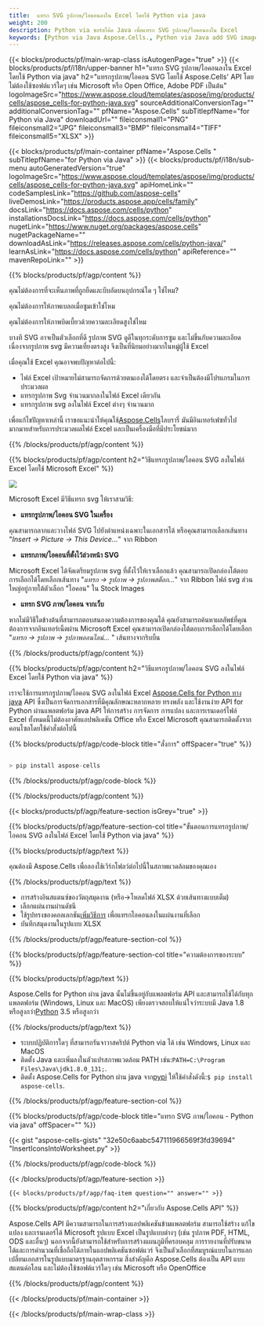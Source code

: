 ```yaml
---
title:  แทรก SVG รูปภาพ/ไอคอนลงใน Excel โดยใช้ Python via java
weight: 200
description: Python via ซอร์สโค้ด Java เพื่อแทรก SVG รูปภาพ/ไอคอนลงใน Excel
keywords: [Python via Java Aspose.Cells., Python via Java add SVG images/Icons into Excel., Python via Java insert SVG images/Icons into Excel., Python via Java create SVG images/Icons in Excel]
---
```

{{< blocks/products/pf/main-wrap-class isAutogenPage="true" >}}
{{< blocks/products/pf/i18n/upper-banner h1="แทรก SVG รูปภาพ/ไอคอนลงใน Excel โดยใช้ Python via java" h2="แทรกรูปภาพ/ไอคอน SVG โดยใช้ Aspose.Cells\' API โดยไม่ต้องใช้ซอฟต์แวร์ใดๆ เช่น Microsoft หรือ Open Office, Adobe PDF เป็นต้น" logoImageSrc="https://www.aspose.cloud/templates/aspose/img/products/cells/aspose_cells-for-python-java.svg" sourceAdditionalConversionTag="" additionalConversionTag="" pfName="Aspose.Cells" subTitlepfName="for Python via Java" downloadUrl="" fileiconsmall1="PNG" fileiconsmall2="JPG" fileiconsmall3="BMP" fileiconsmall4="TIFF" fileiconsmall5="XLSX" >}}

{{< blocks/products/pf/main-container pfName="Aspose.Cells " subTitlepfName="for Python via Java" >}}
{{< blocks/products/pf/i18n/sub-menu autoGeneratedVersion="true" logoImageSrc="https://www.aspose.cloud/templates/aspose/img/products/cells/aspose_cells-for-python-java.svg" apiHomeLink="" codeSamplesLink="https://github.com/aspose-cells" liveDemosLink="https://products.aspose.app/cells/family" docsLink="https://docs.aspose.com/cells/python" installationsDocsLink="https://docs.aspose.com/cells/python" nugetLink="https://www.nuget.org/packages/aspose.cells" nugetPackageName="" downloadAsLink="https://releases.aspose.com/cells/python-java/" learnAsLink="https://docs.aspose.com/cells/python" apiReference="" mavenRepoLink="" >}}

{{% blocks/products/pf/agp/content %}}

คุณไม่ต้องการที่จะเห็นภาพที่ถูกยืดและบีบอัดบนอุปกรณ์ใด ๆ ใช่ไหม?

คุณไม่ต้องการให้ภาพเบลอเมื่อซูมเข้าใช่ไหม

คุณไม่ต้องการให้ภาพบิดเบี้ยวด้วยความละเอียดสูงใช่ไหม

บางที SVG อาจเป็นตัวเลือกที่ดี รูปภาพ SVG ดูดีในทุกระดับการซูม และไม่ขึ้นกับความละเอียด เนื่องจากรูปภาพ svg มีความเที่ยงตรงสูง จึงเป็นที่นิยมอย่างมากในหมู่ผู้ใช้ Excel

เมื่อคุณใช้ Excel คุณอาจพบปัญหาต่อไปนี้:

+ ไฟล์ Excel เป้าหมายไม่สามารถจัดการด้วยตนเองได้โดยตรง และจำเป็นต้องมีโปรแกรมในการประมวลผล
+ แทรกรูปภาพ Svg จำนวนมากลงในไฟล์ Excel เดียวกัน
+ แทรกรูปภาพ svg ลงในไฟล์ Excel ต่างๆ จำนวนมาก

 เพื่อแก้ไขปัญหาเหล่านี้ เราขอแนะนำให้คุณใช้[Aspose.Cells](https://products.aspose.com/cells/)ไลบรารี่ มันมีอินเทอร์เฟซทั่วไปมากมายสำหรับการประมวลผลไฟล์ Excel และเป็นเครื่องมือที่มีประโยชน์มาก

{{% /blocks/products/pf/agp/content %}}

{{% blocks/products/pf/agp/content h2="วิธีแทรกรูปภาพ/ไอคอน SVG ลงในไฟล์ Excel โดยใช้ Microsoft Excel" %}}

![](/cells/th/net/icons/insert-icons-to-excel/sample.png)

Microsoft Excel มีวิธีแทรก svg ให้เราสามวิธี:

+  **แทรกรูปภาพ/ไอคอน SVG ในเครื่อง**

คุณสามารถลากและวางไฟล์ SVG ไปยังตำแหน่งเฉพาะในเอกสารได้ หรือคุณสามารถเลือกเส้นทาง "*Insert -> Picture -> This Device...*" จาก Ribbon

+  **แทรกภาพ/ไอคอนที่ตั้งไว้ล่วงหน้า SVG**

Microsoft Excel ได้จัดเตรียมรูปภาพ svg ที่ตั้งไว้ให้เราเลือกแล้ว คุณสามารถเปิดกล่องโต้ตอบการเลือกได้โดยเลือกเส้นทาง "*แทรก -> รูปภาพ -> รูปภาพสต็อก...*" จาก Ribbon ไฟล์ svg ส่วนใหญ่อยู่ภายใต้ตัวเลือก "ไอคอน" ใน Stock Images

+  **แทรก SVG ภาพ/ไอคอน จากเว็บ**

หากไม่มีวิธีใดข้างต้นที่สามารถตอบสนองความต้องการของคุณได้ คุณยังสามารถค้นหาผลลัพธ์ที่คุณต้องการจากอินเทอร์เน็ตผ่าน Microsoft Excel คุณสามารถเปิดกล่องโต้ตอบการเลือกได้โดยเลือก "*แทรก -> รูปภาพ -> รูปภาพออนไลน์...* " เส้นทางจากริบบิ้น

{{% /blocks/products/pf/agp/content %}}

{{% blocks/products/pf/agp/content h2="วิธีแทรกรูปภาพ/ไอคอน SVG ลงในไฟล์ Excel โดยใช้ Python via java" %}}

 เราจะใช้การแทรกรูปภาพ/ไอคอน SVG ลงในไฟล์ Excel
 [Aspose.Cells for Python ทาง java](https://pypi.org/project/aspose-cells/) 
 API ซึ่งเป็นการจัดการเอกสารที่มีคุณลักษณะหลากหลาย ทรงพลัง และใช้งานง่าย API for Python ผ่านแพลตฟอร์ม java API ให้การสร้าง การจัดการ การแปลง และการเรนเดอร์ไฟล์ Excel ทั้งหมดนี้ไม่ต้องอาศัยแอปพลิเคชัน Office หรือ Excel Microsoft คุณสามารถติดตั้งจากคอนโซลโดยใช้คำสั่งต่อไปนี้

{{% blocks/products/pf/agp/code-block title="สั่งการ" offSpacer="true" %}}

```cs

> pip install aspose-cells

```

{{% /blocks/products/pf/agp/code-block %}}

{{% /blocks/products/pf/agp/content %}}

{{< blocks/products/pf/agp/feature-section isGrey="true" >}}

{{% blocks/products/pf/agp/feature-section-col title="ขั้นตอนการแทรกรูปภาพ/ไอคอน SVG ลงในไฟล์ Excel โดยใช้ Python via java" %}}

{{% blocks/products/pf/agp/text %}}

คุณต้องมี Aspose.Cells เพื่อลองใช้เวิร์กโฟลว์ต่อไปนี้ในสภาพแวดล้อมของคุณเอง

{{% /blocks/products/pf/agp/text %}}

+ การสร้างอินสแตนซ์ของวัตถุสมุดงาน (หรือ->โหลดไฟล์ XLSX ด้วยเส้นทางแบบเต็ม)
+ เลือกแผ่นงานผ่านดัชนี
 + ใช้รูปทรงของคอลเลกชัน[เพิ่มวิธีการ](https://reference.aspose.com/cells/python-java/asposecells.api/shapecollection#addIcons(int,%20int,%20int,%20int,%20int,%20int,%20byte[],%20byte[])) เพื่อแทรกไอคอนลงในแผ่นงานที่เลือก
+ บันทึกสมุดงานในรูปแบบ XLSX

{{% /blocks/products/pf/agp/feature-section-col %}}

{{% blocks/products/pf/agp/feature-section-col title="ความต้องการของระบบ" %}}

{{% blocks/products/pf/agp/text %}}

 Aspose.Cells for Python ผ่าน java นั้นไม่ขึ้นอยู่กับแพลตฟอร์ม API และสามารถใช้ได้กับทุกแพลตฟอร์ม (Windows, Linux และ MacOS) เพียงตรวจสอบให้แน่ใจว่าระบบมี Java 1.8 หรือสูงกว่า[Python](https://www.python.org/downloads/) 3.5 หรือสูงกว่า
 
{{% /blocks/products/pf/agp/text %}}

-  ระบบปฏิบัติการใดๆ ที่สามารถรันจาวาสคริปต์ Python via ได้ เช่น Windows, Linux และ MacOS
- ติดตั้ง Java และเพิ่มลงในตัวแปรสภาพแวดล้อม PATH เช่น:<code>PATH=C:\Program Files\Java\jdk1.8.0_131;</code>.
-  ติดตั้ง Aspose.Cells for Python ผ่าน java จาก<a href="https://pypi.org/project/aspose-cells/">pypi</a> ให้ใช้คำสั่งดังนี้:<code>$ pip install aspose-cells</code>.

{{% /blocks/products/pf/agp/feature-section-col %}}

{{% blocks/products/pf/agp/code-block title="แทรก SVG ภาพ/ไอคอน - Python via java" offSpacer="" %}}

{{< gist "aspose-cells-gists" "32e50c6aabc547111966569f3fd39694" "InsertIconsIntoWorksheet.py" >}}

{{% /blocks/products/pf/agp/code-block %}}

{{< /blocks/products/pf/agp/feature-section >}}

    {{< blocks/products/pf/agp/faq-item question="" answer="" >}}
 

<!-- aboutfile Starts -->

{{% blocks/products/pf/agp/content h2="เกี่ยวกับ Aspose.Cells API" %}}

Aspose.Cells API มีความสามารถในการสร้างแอปพลิเคชันข้ามแพลตฟอร์ม สามารถใช้สร้าง แก้ไข แปลง และเรนเดอร์ได้ Microsoft รูปแบบ Excel เป็นรูปแบบต่างๆ (เช่น รูปภาพ PDF, HTML, ODS และอื่นๆ) นอกจากนี้ยังสามารถใช้สำหรับการสร้างแผนภูมิที่ครอบคลุม การรายงานที่ปรับขนาดได้และการคำนวณที่เชื่อถือได้ภายในแอปพลิเคชันซอฟต์แวร์ จึงเป็นตัวเลือกที่สมบูรณ์แบบในการแลกเปลี่ยนเอกสารในรูปแบบมาตรฐานอุตสาหกรรม สิ่งสำคัญคือ Aspose.Cells ต้องเป็น API แบบสแตนด์อโลน และไม่ต้องใช้ซอฟต์แวร์ใดๆ เช่น Microsoft หรือ OpenOffice

{{% /blocks/products/pf/agp/content %}}



<!-- aboutfile Ends -->
<!--
{{< blocks/products/pf/agp/other-supported-section title="Other Supported Splitting Formats" subTitle="Using Python via Java, One can also split large file into chunks of many other file formats including." >}}

{{< blocks/products/pf/agp/other-supported-section-item href="https://products.aspose.com/cells/net/splitter/ods/" name="ODS" description="OpenDocument Spreadsheet File" >}}
{{< blocks/products/pf/agp/other-supported-section-item href="https://products.aspose.com/cells/net/splitter/xls/" name="XLS" description="Excel Binary Format" >}}
{{< blocks/products/pf/agp/other-supported-section-item href="https://products.aspose.com/cells/net/splitter/xlsb/" name="XLSB" description="Binary Excel Workbook File" >}}
{{< blocks/products/pf/agp/other-supported-section-item href="https://products.aspose.com/cells/net/splitter/xlsm/" name="XLSM" description="Spreadsheet File" >}}

{{< /blocks/products/pf/agp/other-supported-section >}}

-->

{{< /blocks/products/pf/main-container >}}
    
{{< /blocks/products/pf/main-wrap-class >}}
